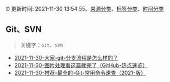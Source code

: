 :alarm_clock: 更新时间: 2021-11-30 13:54:55。[来源分类](../README.md)、[标签分类](../TAGS.md)、[时间分类](../TIMELINE.md)

## Git、SVN


> 关键字：`Git`、`SVN`



- [2021-11-30-大家-git-分支流程是怎么样的？](https://www.v2ex.com/t/819122) 
- [2021-11-30-图片处理看这篇就完了（GitHub-热点速览）](https://toutiao.io/k/4kkl2g0) 
- [2021-11-30-推荐-最全的-Git-常用命令速查（2021-版）](https://toutiao.io/k/omfqktk) 